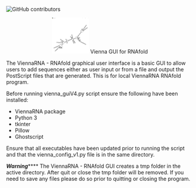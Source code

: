 ![GitHub contributors](https://img.shields.io/github/contributors/kariBifs/capston?color=color)
<p align="center">
 <img src = "imagesread/viennaout.png" width =100>
Vienna GUI for RNAfold
</p>



The ViennaRNA - RNAfold graphical user interface is a
basic GUI to allow users to add sequences either as 
user input or from a file and output the PostScript
files that are generated. This is for local ViennaRNA
RNAfold program.

Before running vienna_guiV4.py script ensure the 
following have been installed:

- ViennaRNA package
- Python 3
- tkinter
- Pillow
- Ghostscript

Ensure that all executables have been updated prior to
running the script and that the vienna_config_v1.py file
is in the same directory.

***********************Warning***************************
The ViennaRNA - RNAfold GUI creates a tmp folder in the
active directory. After quit or close the tmp folder will be 
removed. If you need to save any files please do so prior
to quitting or closing the program.
